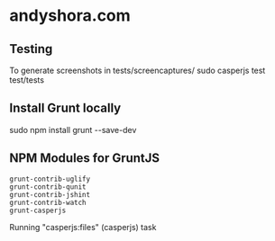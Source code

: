 andyshora.com
=========



Testing
---------
To generate screenshots in tests/screencaptures/
	sudo casperjs test test/tests


Install Grunt locally
---------
sudo npm install grunt --save-dev

NPM Modules for GruntJS
---------
	grunt-contrib-uglify
	grunt-contrib-qunit
	grunt-contrib-jshint
	grunt-contrib-watch
	grunt-casperjs

Running "casperjs:files" (casperjs) task